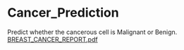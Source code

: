 # Cancer_Prediction
Predict whether the cancerous cell is Malignant or Benign.
[BREAST_CANCER_REPORT.pdf](https://github.com/Tashanam-Shahbaz/Cancer_Prediction/files/8315860/BREAST_CANCER_REPORT.pdf)
